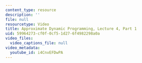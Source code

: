 ```yaml
---
content_type: resource
description: ''
file: null
resourcetype: Video
title: Approximate Dynamic Programming, Lecture 4, Part 1
uid: 59964273-cf0f-0cf5-1d27-6f4982298a0a
video_files:
  video_captions_file: null
video_metadata:
  youtube_id: i4CnvEFDwPA
---
```

